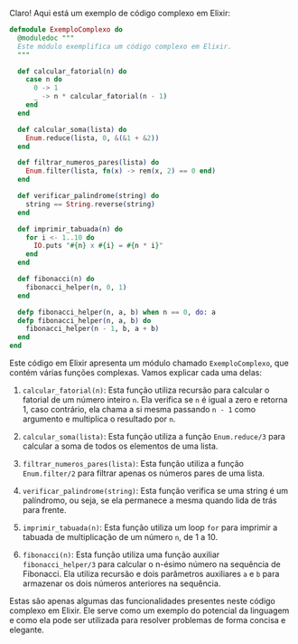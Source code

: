 Claro! Aqui está um exemplo de código complexo em Elixir:

```elixir
defmodule ExemploComplexo do
  @moduledoc """
  Este módulo exemplifica um código complexo em Elixir.
  """

  def calcular_fatorial(n) do
    case n do
      0 -> 1
      _ -> n * calcular_fatorial(n - 1)
    end
  end

  def calcular_soma(lista) do
    Enum.reduce(lista, 0, &(&1 + &2))
  end

  def filtrar_numeros_pares(lista) do
    Enum.filter(lista, fn(x) -> rem(x, 2) == 0 end)
  end

  def verificar_palindrome(string) do
    string == String.reverse(string)
  end

  def imprimir_tabuada(n) do
    for i <- 1..10 do
      IO.puts "#{n} x #{i} = #{n * i}"
    end
  end

  def fibonacci(n) do
    fibonacci_helper(n, 0, 1)
  end

  defp fibonacci_helper(n, a, b) when n == 0, do: a
  defp fibonacci_helper(n, a, b) do
    fibonacci_helper(n - 1, b, a + b)
  end
end
```

Este código em Elixir apresenta um módulo chamado `ExemploComplexo`, que contém várias funções complexas. Vamos explicar cada uma delas:

1. `calcular_fatorial(n)`: Esta função utiliza recursão para calcular o fatorial de um número inteiro `n`. Ela verifica se `n` é igual a zero e retorna 1, caso contrário, ela chama a si mesma passando `n - 1` como argumento e multiplica o resultado por `n`.

2. `calcular_soma(lista)`: Esta função utiliza a função `Enum.reduce/3` para calcular a soma de todos os elementos de uma lista.

3. `filtrar_numeros_pares(lista)`: Esta função utiliza a função `Enum.filter/2` para filtrar apenas os números pares de uma lista.

4. `verificar_palindrome(string)`: Esta função verifica se uma string é um palíndromo, ou seja, se ela permanece a mesma quando lida de trás para frente.

5. `imprimir_tabuada(n)`: Esta função utiliza um loop `for` para imprimir a tabuada de multiplicação de um número `n`, de 1 a 10.

6. `fibonacci(n)`: Esta função utiliza uma função auxiliar `fibonacci_helper/3` para calcular o n-ésimo número na sequência de Fibonacci. Ela utiliza recursão e dois parâmetros auxiliares `a` e `b` para armazenar os dois números anteriores na sequência.

Estas são apenas algumas das funcionalidades presentes neste código complexo em Elixir. Ele serve como um exemplo do potencial da linguagem e como ela pode ser utilizada para resolver problemas de forma concisa e elegante.